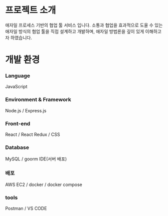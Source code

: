 # 프로젝트 소개
애자일 프로세스 기반의 협업 툴 서비스 입니다.
소통과 협업을 효과적으로 도울 수 있는 애자일 방식의 협업 툴을 직접 설계하고 개발하며, 애자일 방법론을 깊이 있게 이해하고자 하였습니다.

# 개발 환경
### Language
JavaScript

### Environment & Framework
Node.js / Express.js

### Front-end
React / React Redux / CSS

### Database
MySQL / goorm IDE(서버 배포)

### 배포
AWS EC2 / docker / docker compose

### tools
Postman / VS CODE